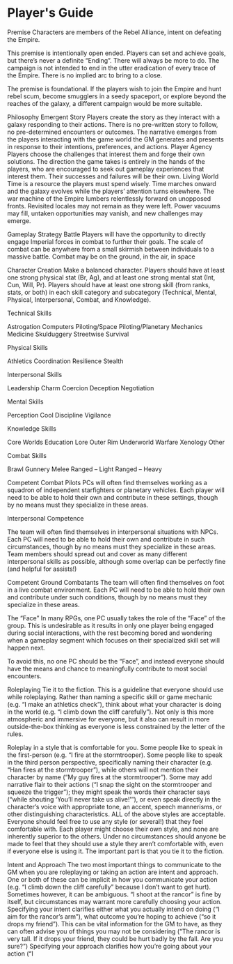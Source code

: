 # Player's Guide

Premise
Characters are members of the Rebel Alliance, intent on defeating the Empire.

This premise is intentionally open ended. Players can set and achieve goals, but there’s never a definite “Ending”. There will always be more to do. The campaign is not intended to end in the utter eradication of every trace of the Empire. There is no implied arc to bring to a close.

The premise is foundational. If the players wish to join the Empire and hunt rebel scum, become smugglers in a seedy spaceport, or explore beyond the reaches of the galaxy, a different campaign would be more suitable.

Philosophy
Emergent Story
Players create the story as they interact with a galaxy responding to their actions.
There is no pre-written story to follow, no pre-determined encounters or outcomes. The narrative emerges from the players interacting with the game world the GM generates and presents in response to their intentions, preferences, and actions.
Player Agency
Players choose the challenges that interest them and forge their own solutions.
The direction the game takes is entirely in the hands of the players, who are encouraged to seek out gameplay experiences that interest them. Their successes and failures will be their own.
Living World
Time is a resource the players must spend wisely.
Time marches onward and the galaxy evolves while the players’ attention turns elsewhere. The war machine of the Empire lumbers relentlessly forward on unopposed fronts. Revisited locales may not remain as they were left. Power vacuums may fill, untaken opportunities may vanish, and new challenges may emerge.

Gameplay
Strategy
Battle
Players will have the opportunity to directly engage Imperial forces in combat to further their goals. The scale of combat can be anywhere from a small skirmish between individuals to a massive battle. Combat may be on the ground, in the air, in space

Character Creation
Make a balanced character.
Players should have at least one strong physical stat (Br, Ag), and at least one strong mental stat (Int, Cun, Will, Pr).
Players should have at least one strong skill (from ranks, stats, or both) in each skill category and subcategory (Technical, Mental, Physical, Interpersonal, Combat, and Knowledge).

Technical Skills

Astrogation
Computers
Piloting/Space
Piloting/Planetary
Mechanics
Medicine
Skulduggery
Streetwise
Survival

Physical Skills

Athletics
Coordination
Resilience
Stealth

Interpersonal Skills

Leadership
Charm
Coercion
Deception
Negotiation

Mental Skills

Perception
Cool
Discipline
Vigilance

Knowledge Skills

Core Worlds
Education
Lore
Outer Rim
Underworld
Warfare
Xenology
Other

Combat Skills

Brawl
Gunnery
Melee
Ranged – Light
Ranged – Heavy

Competent Combat Pilots
PCs will often find themselves working as a squadron of independent starfighters or planetary vehicles. Each player will need to be able to hold their own and contribute in these settings, though by no means must they specialize in these areas.

Interpersonal Competence

The team will often find themselves in interpersonal situations with NPCs. Each PC will need to be able to hold their own and contribute in such circumstances, though by no means must they specialize in these areas.
Team members should spread out and cover as many different interpersonal skills as possible, although some overlap can be perfectly fine (and helpful for assists!)

Competent Ground Combatants
The team will often find themselves on foot in a live combat environment. Each PC will need to be able to hold their own and contribute under such conditions, though by no means must they specialize in these areas.

The “Face”
In many RPGs, one PC usually takes the role of the “Face” of the group. This is undesirable as it results in only one player being engaged during social interactions, with the rest becoming bored and wondering when a gameplay segment which focuses on their specialized skill set will happen next.

To avoid this, no one PC should be the “Face”, and instead everyone should have the means and chance to meaningfully contribute to most social encounters.

Roleplaying
Tie it to the fiction.
This is a guideline that everyone should use while roleplaying. Rather than naming a specific skill or game mechanic (e.g. “I make an athletics check”), think about what your character is doing in the world (e.g. “I climb down the cliff carefully”). Not only is this more atmospheric and immersive for everyone, but it also can result in more outside-the-box thinking as everyone is less constrained by the letter of the rules.

Roleplay in a style that is comfortable for you.
Some people like to speak in the first-person (e.g. “I fire at the stormtrooper). Some people like to speak in the third person perspective, specifically naming their character (e.g. “Han fires at the stormtrooper”), while others will not mention their character by name (“My guy fires at the stormtrooper”). Some may add narrative flair to their actions (“I snap the sight on the stormtrooper and squeeze the trigger”); they might speak the words their character says (“while shouting ‘You’ll never take us alive!’”), or even speak directly in the character’s voice with appropriate tone, an accent, speech mannerisms, or other distinguishing characteristics.
ALL of the above styles are acceptable. Everyone should feel free to use any style (or several!) that they feel comfortable with. Each player might choose their own style, and none are inherently superior to the others. Under no circumstances should anyone be made to feel that they should use a style they aren’t comfortable with, even if everyone else is using it. The important part is that you tie it to the fiction.

Intent and Approach
The two most important things to communicate to the GM when you are roleplaying or taking an action are intent and approach. One or both of these can be implicit in how you communicate your action (e.g. “I climb down the cliff carefully” because I don’t want to get hurt). Sometimes however, it can be ambiguous. “I shoot at the rancor” is fine by itself, but circumstances may warrant more carefully choosing your action.
Specifying your intent clarifies either what you actually intend on doing (“I aim for the rancor’s arm”), what outcome you’re hoping to achieve (“so it drops my friend”). This can be vital information for the GM to have, as they can often advise you of things you may not be considering (“The rancor is very tall. If it drops your friend, they could be hurt badly by the fall. Are you sure?”)
Specifying your approach clarifies how you’re going about your action (“I